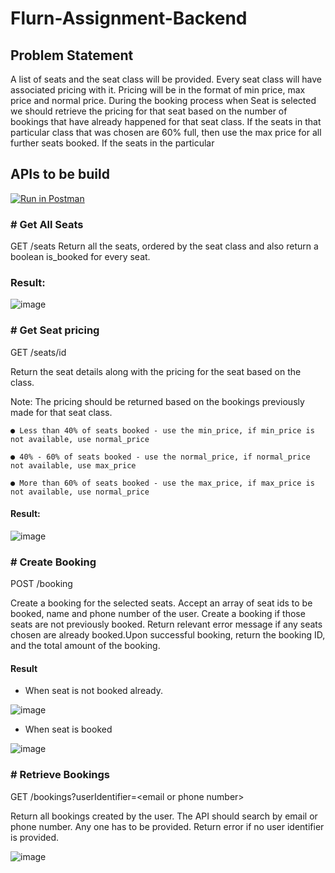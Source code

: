 # Flurn-Assignment-Backend

## Problem Statement

A list of seats and the seat class will be provided. Every seat class will have associated pricing with it. Pricing will be in the format of min price, max price and normal price. During the booking process when Seat is selected we should retrieve the pricing for that seat based on the number of bookings that have already happened for that seat class. If the seats in that particular class that was chosen are 60% full, then use the max price for all further seats booked. If the seats in the particular

## APIs to be build

[![Run in Postman](https://run.pstmn.io/button.svg)](https://app.getpostman.com/run-collection/8c1a1955a57520ef3056?action=collection%2Fimport)

### # Get All Seats

GET /seats
Return all the seats, ordered by the seat class and also return a boolean is_booked for every seat.

### Result:

![image](https://user-images.githubusercontent.com/55041104/198136839-ddf770bc-c26d-45e6-a209-33888c0806d4.png)

### # Get Seat pricing

GET /seats/id

Return the seat details along with the pricing for the seat based on the class.

Note: The pricing should be returned based on the bookings previously made for that seat class.

    ● Less than 40% of seats booked - use the min_price, if min_price is not available, use normal_price

    ● 40% - 60% of seats booked - use the normal_price, if normal_price not available, use max_price

    ● More than 60% of seats booked - use the max_price, if max_price is not available, use normal_price

#### Result:

![image](https://user-images.githubusercontent.com/55041104/198143195-5cfa24a4-6bcf-4ada-9dc8-ae50a77de05c.png)

### # Create Booking

POST /booking

Create a booking for the selected seats. Accept an array of seat ids to be booked, name and phone number of the user. Create a booking if those seats are not previously booked. Return relevant error message if any seats chosen are already booked.Upon successful booking, return the booking ID, and the total amount of the booking.

#### Result

* When seat is not booked already.

![image](https://user-images.githubusercontent.com/55041104/198143507-6177342c-7217-41fc-894f-f18a58ce0790.png)


* When seat is booked

![image](https://user-images.githubusercontent.com/55041104/198144179-a86a3ba3-a8b0-4938-a0a9-20824beea169.png)

### # Retrieve Bookings

GET /bookings?userIdentifier=\<email or phone number>

Return all bookings created by the user. The API should search by email or phone number. Any one has to be provided. Return error if no user identifier is provided.


![image](https://user-images.githubusercontent.com/55041104/198203695-74d6aa5d-3a10-42b9-bc49-fffc5ea4868a.png)